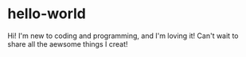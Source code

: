 # hello-world
Hi! I'm new to coding and programming, and I'm loving it! Can't wait to share all the aewsome things I creat!
